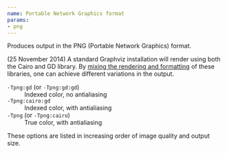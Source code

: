 ```yaml
---
name: Portable Network Graphics format
params:
- png
---
```

Produces output in the PNG (Portable Network Graphics) format.
<P>
(25 November 2014) A standard Graphviz installation will render using both
the Cairo and GD library. 
By <A HREF=command.html#d:T>mixing the rendering and formatting</A> of these
libraries, one can achieve different variations in the output.
<DL> 
  <DT><code>-Tpng:gd</code> (or <code>-Tpng:gd:gd</code>) 
    <DD>Indexed color, no antialiasing
  <DT><code>-Tpng:cairo:gd</code>
    <DD>Indexed color, with antialiasing
  <DT><code>-Tpng</code> (or <code>-Tpng:cairo</code>) 
    <DD>True color, with antialiasing
</DL> 
These options are listed in increasing order of image quality and output size.

